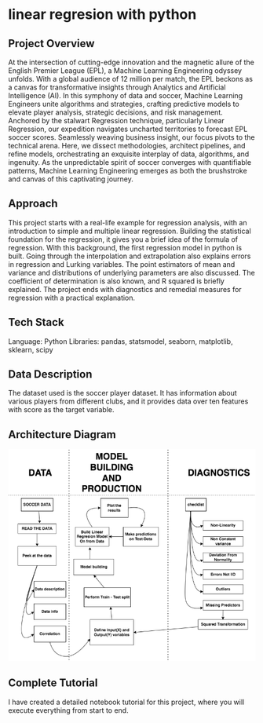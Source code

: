 # linear regresion with python

## Project Overview

At the intersection of cutting-edge innovation and the magnetic allure of the English Premier League (EPL), a Machine Learning Engineering odyssey unfolds. With a global audience of 12 million per match, the EPL beckons as a canvas for transformative insights through Analytics and Artificial Intelligence (AI). In this symphony of data and soccer, Machine Learning Engineers unite algorithms and strategies, crafting predictive models to elevate player analysis, strategic decisions, and risk management. Anchored by the stalwart Regression technique, particularly Linear Regression, our expedition navigates uncharted territories to forecast EPL soccer scores. Seamlessly weaving business insight, our focus pivots to the technical arena. Here, we dissect methodologies, architect pipelines, and refine models, orchestrating an exquisite interplay of data, algorithms, and ingenuity. As the unpredictable spirit of soccer converges with quantifiable patterns, Machine Learning Engineering emerges as both the brushstroke and canvas of this captivating journey.

## Approach

This project starts with a real-life example for regression analysis, with an introduction to simple and multiple linear regression. Building the statistical foundation for the regression, it gives you a brief idea of the formula of regression. With this background, the first regression model in python is built. Going through the interpolation and extrapolation also explains errors in regression and Lurking variables. The point estimators of mean and variance and distributions of underlying parameters are also discussed. The coefficient of determination is also known, and R squared is briefly explained. The project ends with diagnostics and remedial measures for regression with a practical explanation. 

## Tech Stack

Language: Python
Libraries: pandas, statsmodel, seaborn, matplotlib, sklearn, scipy

## Data Description

The dataset used is the soccer player dataset. It has information about various players from different clubs, and it provides data over ten features with score as the target variable.

## Architecture Diagram
<img src="architecture_diagram.png">

## Complete Tutorial
I have created a detailed notebook tutorial for this project, where you will execute everything from start to end.
